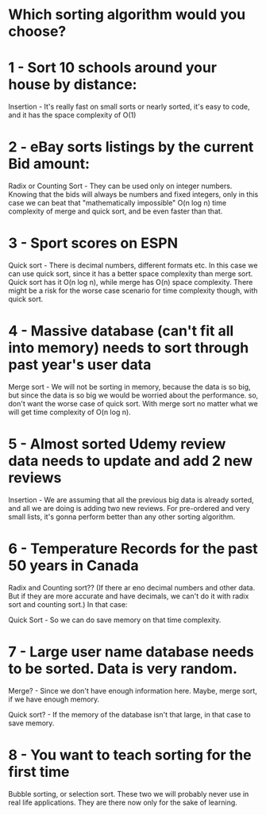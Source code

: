 # Which sorting algorithm would you choose?

# 1 - Sort 10 schools around your house by distance:

Insertion - It's really fast on small sorts or nearly sorted, it's easy to code, and it has the space complexity of O(1)

# 2 - eBay sorts listings by the current Bid amount:

Radix or Counting Sort - They can be used only on integer numbers. Knowing that the bids will always be numbers and fixed integers, only in this case we can beat that "mathematically impossible" O(n log n) time complexity of merge and quick sort, and be even faster than that.

# 3 - Sport scores on ESPN

Quick sort - There is decimal numbers, different formats etc. In this case we can use quick sort, since it has a better space complexity than merge sort. Quick sort has it O(n log n), while merge has O(n) space complexity. There might be a risk for the worse case scenario for time complexity though, with quick sort.

# 4 - Massive database (can't fit all into memory) needs to sort through past year's user data

Merge sort - We will not be sorting in memory, because the data is so big, but since the data is so big we would be worried about the performance. so, don't want the worse case of quick sort. With merge sort no matter what we will get time complexity of O(n log n).

# 5 - Almost sorted Udemy review data needs to update and add 2 new reviews

Insertion - We are assuming that all the previous big data is already sorted, and all we are doing is adding two new reviews. For pre-ordered and very small lists, it's gonna perform better than any other sorting algorithm.

# 6 - Temperature Records for the past 50 years in Canada

Radix and Counting sort?? (If there ar eno decimal numbers and other data. But if they are more accurate and have decimals, we can't do it with radix sort and counting sort.) In that case:

Quick Sort - So we can do save memory on that time complexity.

# 7 - Large user name database needs to be sorted. Data is very random.

Merge? - Since we don't have enough information here. Maybe, merge sort, if we have enough memory.

Quick sort? - If the memory of the database isn't that large, in that case to save memory.

# 8 - You want to teach sorting for the first time

Bubble sorting, or selection sort. These two we will probably never use in real life applications. They are there now only for the sake of learning.
